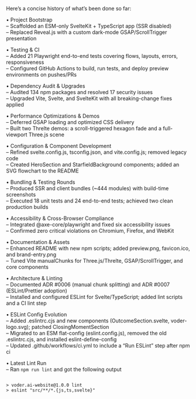 Here’s a concise history of what’s been done so far:

• Project Bootstrap  
 – Scaffolded an ESM-only SvelteKit + TypeScript app (SSR disabled)  
 – Replaced Reveal.js with a custom dark-mode GSAP/ScrollTrigger presentation

• Testing & CI  
 – Added 21 Playwright end-to-end tests covering flows, layouts, errors, responsiveness  
 – Configured GitHub Actions to build, run tests, and deploy preview environments on pushes/PRs

• Dependency Audit & Upgrades  
 – Audited 134 npm packages and resolved 17 security issues  
 – Upgraded Vite, Svelte, and SvelteKit with all breaking-change fixes applied

• Performance Optimizations & Demos  
 – Deferred GSAP loading and optimized CSS delivery  
 – Built two Threlte demos: a scroll-triggered hexagon fade and a full-viewport Three.js scene

• Configuration & Component Development  
 – Refined svelte.config.js, tsconfig.json, and vite.config.js; removed legacy code  
 – Created HeroSection and StarfieldBackground components; added an SVG flowchart to the README

• Bundling & Testing Rounds  
 – Produced SSR and client bundles (~444 modules) with build-time screenshots  
 – Executed 18 unit tests and 24 end-to-end tests; achieved two clean production builds

• Accessibility & Cross-Browser Compliance  
 – Integrated @axe-core/playwright and fixed six accessibility issues  
 – Confirmed zero critical violations on Chromium, Firefox, and WebKit

• Documentation & Assets  
 – Enhanced README with new npm scripts; added preview.png, favicon.ico, and brand-entry.png  
 – Tuned Vite manualChunks for Three.js/Threlte, GSAP/ScrollTrigger, and core components

• Architecture & Linting  
 – Documented ADR #0006 (manual chunk splitting) and ADR #0007 (ESLint/Prettier adoption)  
 – Installed and configured ESLint for Svelte/TypeScript; added lint scripts and a CI lint step

• ESLint Config Evolution  
 – Added .eslintrc.cjs and new components (OutcomeSection.svelte, voder-logo.svg); patched ClosingMomentSection  
 – Migrated to an ESM flat-config (eslint.config.js), removed the old .eslintrc.cjs, and installed eslint-define-config  
 – Updated .github/workflows/ci.yml to include a “Run ESLint” step after npm ci

• Latest Lint Run  
 – Ran `npm run lint` and got the following output

```text

> voder.ai-website@1.0.0 lint
> eslint "src/**/*.{js,ts,svelte}"

```
